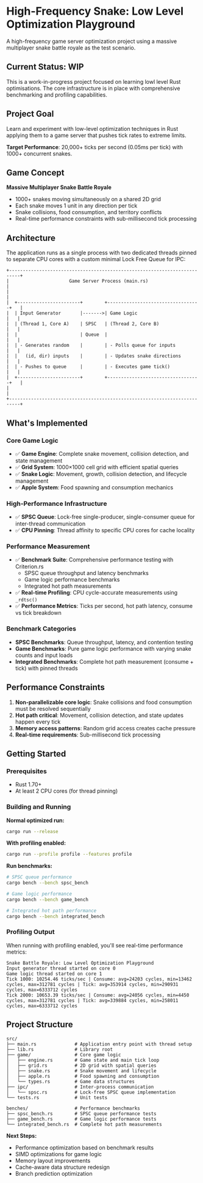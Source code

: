 # High-Frequency Snake: Low Level Optimization Playground

A high-frequency game server optimization project using a massive multiplayer snake battle royale as the test scenario.


## Current Status: WIP

This is a work-in-progress project focused on learning lowl level Rust optimisations. The core infrastructure is in place with comprehensive benchmarking and profiling capabilities.

## Project Goal

Learn and experiment with low-level optimization techniques in Rust applying them to a game server that pushes tick rates to extreme limits.

**Target Performance**: 20,000+ ticks per second (0.05ms per tick) with 1000+ concurrent snakes.

## Game Concept

**Massive Multiplayer Snake Battle Royale**
- 1000+ snakes moving simultaneously on a shared 2D grid
- Each snake moves 1 unit in any direction per tick
- Snake collisions, food consumption, and territory conflicts
- Real-time performance constraints with sub-millisecond tick processing

## Architecture

The application runs as a single process with two dedicated threads pinned to separate CPU cores with a custom minimal Lock Free Queue for IPC:

```
+--------------------------------------------------------------------------+
|                      Game Server Process (main.rs)                       |
|                                                                          |
|  +-----------------------+        +----------------------------------+   |
|  | Input Generator       |------->| Game Logic                       |   |
|  | (Thread 1, Core A)    | SPSC   | (Thread 2, Core B)               |   |
|  |                       | Queue  |                                  |   |
|  | - Generates random    |        | - Polls queue for inputs         |   |
|  |   (id, dir) inputs    |        | - Updates snake directions       |   |
|  | - Pushes to queue     |        | - Executes game tick()           |   |
|  +-----------------------+        +----------------------------------+   |
|                                                                          |
+--------------------------------------------------------------------------+
```

## What's Implemented

### Core Game Logic
- ✅ **Game Engine**: Complete snake movement, collision detection, and state management
- ✅ **Grid System**: 1000×1000 cell grid with efficient spatial queries
- ✅ **Snake Logic**: Movement, growth, collision detection, and lifecycle management
- ✅ **Apple System**: Food spawning and consumption mechanics

### High-Performance Infrastructure
- ✅ **SPSC Queue**: Lock-free single-producer, single-consumer queue for inter-thread communication
- ✅ **CPU Pinning**: Thread affinity to specific CPU cores for cache locality

### Performance Measurement
- ✅ **Benchmark Suite**: Comprehensive performance testing with Criterion.rs
  - SPSC queue throughput and latency benchmarks
  - Game logic performance benchmarks
  - Integrated hot path measurements
- ✅ **Real-time Profiling**: CPU cycle-accurate measurements using `_rdtsc()`
- ✅ **Performance Metrics**: Ticks per second, hot path latency, consume vs tick breakdown

### Benchmark Categories
- **SPSC Benchmarks**: Queue throughput, latency, and contention testing
- **Game Benchmarks**: Pure game logic performance with varying snake counts and input loads
- **Integrated Benchmarks**: Complete hot path measurement (consume + tick) with pinned threads

## Performance Constraints

1. **Non-parallelizable core logic**: Snake collisions and food consumption must be resolved sequentially
2. **Hot path critical**: Movement, collision detection, and state updates happen every tick
3. **Memory access patterns**: Random grid access creates cache pressure
4. **Real-time requirements**: Sub-millisecond tick processing

## Getting Started

### Prerequisites
- Rust 1.70+ 
- At least 2 CPU cores (for thread pinning)

### Building and Running

**Normal optimized run:**
```bash
cargo run --release
```

**With profiling enabled:**
```bash
cargo run --profile profile --features profile
```

**Run benchmarks:**
```bash
# SPSC queue performance
cargo bench --bench spsc_bench

# Game logic performance
cargo bench --bench game_bench

# Integrated hot path performance
cargo bench --bench integrated_bench
```

### Profiling Output

When running with profiling enabled, you'll see real-time performance metrics:
```
Snake Battle Royale: Low Level Optimization Playground
Input generator thread started on core 0
Game logic thread started on core 1
Tick 1000: 10254.46 ticks/sec | Consume: avg=24203 cycles, min=13462 cycles, max=312781 cycles | Tick: avg=353914 cycles, min=290931 cycles, max=6333712 cycles
Tick 2000: 10653.39 ticks/sec | Consume: avg=24056 cycles, min=4450 cycles, max=312781 cycles | Tick: avg=339884 cycles, min=258011 cycles, max=6333712 cycles
```

## Project Structure

```
src/
├── main.rs              # Application entry point with thread setup
├── lib.rs               # Library root
├── game/                # Core game logic
│   ├── engine.rs        # Game state and main tick loop
│   ├── grid.rs          # 2D grid with spatial queries
│   ├── snake.rs         # Snake movement and lifecycle
│   ├── apple.rs         # Food spawning and consumption
│   └── types.rs         # Game data structures
├── ipc/                 # Inter-process communication
│   └── spsc.rs          # Lock-free SPSC queue implementation
└── tests.rs             # Unit tests

benches/                 # Performance benchmarks
├── spsc_bench.rs        # SPSC queue performance tests
├── game_bench.rs        # Game logic performance tests
└── integrated_bench.rs  # Complete hot path measurements
```


**Next Steps:**
- Performance optimization based on benchmark results
- SIMD optimizations for game logic
- Memory layout improvements
- Cache-aware data structure redesign
- Branch prediction optimization
